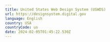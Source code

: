 ```yaml
---
title: United States Web Design System (USWDS)
url: https://designsystem.digital.gov
language: English
country: USA
countryCode: us
date: 2024-02-05T01:45:22.530Z
---
```

